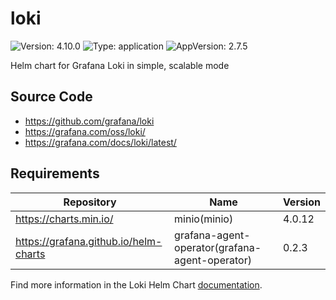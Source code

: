 # loki

![Version: 4.10.0](https://img.shields.io/badge/Version-4.10.0-informational?style=flat-square) ![Type: application](https://img.shields.io/badge/Type-application-informational?style=flat-square) ![AppVersion: 2.7.5](https://img.shields.io/badge/AppVersion-2.7.5-informational?style=flat-square)

Helm chart for Grafana Loki in simple, scalable mode

## Source Code

* <https://github.com/grafana/loki>
* <https://grafana.com/oss/loki/>
* <https://grafana.com/docs/loki/latest/>

## Requirements

| Repository | Name | Version |
|------------|------|---------|
| https://charts.min.io/ | minio(minio) | 4.0.12 |
| https://grafana.github.io/helm-charts | grafana-agent-operator(grafana-agent-operator) | 0.2.3 |

Find more information in the Loki Helm Chart [documentation](https://grafana.com/docs/loki/next/installation/helm).
